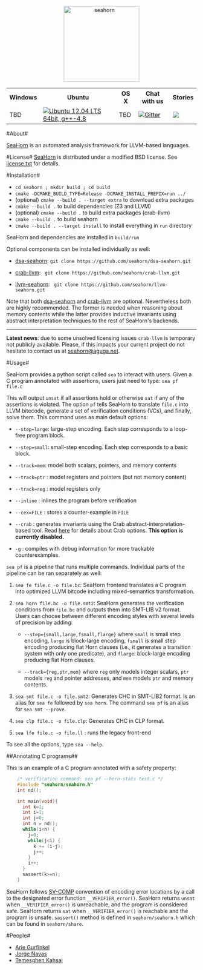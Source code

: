 
<p align=center><a href="https://seahorn.github.io"><img src="https://seahorn.github.io/images/seahorn-logo.png" alt="seahorn" width="200px" height="200px"/></a></p>

<table>
  <tr>
    <th>Windows</th><th>Ubuntu</th><th>OS X</th><th>Chat with us</th><th>Stories</th>
  </tr>
    <td>TBD</td>
    <td><a href="https://travis-ci.org/seahorn/seahorn"><img src="https://travis-ci.org/seahorn/seahorn.svg?branch=master" title="Ubuntu 12.04 LTS 64bit, g++-4.8"/></a></td>
    <td>TBD</td>
    <td><a href="https://gitter.im/seahorn/seahorn?utm_source=badge&utm_medium=badge&utm_campaign=pr-badge"><img src="https://badges.gitter.im/seahorn/seahorn.svg" title="Gitter"/></a></td>
    <td> <a href="http://waffle.io/seahorn/seahorn/"><img src="https://badge.waffle.io/seahorn/seahorn.svg?label=ready&title=Ready"/></a></td>
  </tr>
</table>



#About#

<a href="http://seahorn.github.io/">SeaHorn</a> is an automated analysis framework for LLVM-based languages.

#License#
<a href="http://seahorn.github.io/">SeaHorn</a> is distributed under a modified BSD license. See [license.txt](license.txt) for details.

#Installation#

* `cd seahorn ; mkdir build ; cd build`
* `cmake -DCMAKE_BUILD_TYPE=Release -DCMAKE_INSTALL_PREFIX=run ../ `
* (optional) `cmake --build . --target extra` to download extra packages
* `cmake --build .` to build dependencies (Z3 and LLVM)
* (optional) `cmake --build .` to build extra packages (crab-llvm)
* `cmake --build .` to build seahorn
* `cmake --build . --target install` to install everything in `run` directory

SeaHorn and dependencies are installed in `build/run`

Optional components can be installed individually as well:

* [dsa-seahorn](https://github.com/seahorn/dsa-seahorn): ``` git clone https://github.com/seahorn/dsa-seahorn.git ```

* [crab-llvm](https://github.com/seahorn/crab-llvm): ``` git clone https://github.com/seahorn/crab-llvm.git```

* [llvm-seahorn](https://github.com/seahorn/llvm-seahorn): ``` git clone https://github.com/seahorn/llvm-seahorn.git```

Note that both [dsa-seahorn](https://github.com/seahorn/dsa-seahorn)
and [crab-llvm](https://github.com/seahorn/crab-llvm) are
optional. Nevertheless both are highly recommended. The former is
needed when reasoning about memory contents while the latter provides
inductive invariants using abstract interpretation techniques to the
rest of SeaHorn's backends.

___

**Latest news**: due to some unsolved licensing issues `crab-llvm` is
temporary not publicly available. Please, if this impacts your current
project do not hesitate to contact us at <seahorn@aguga.net>.

#Usage#

SeaHorn provides a python script called `sea` to interact with
users. Given a C program annotated with assertions, users just need to
type: `sea pf file.c`

This will output `unsat` if all assertions hold or otherwise `sat` if
any of the assertions is violated. The option `pf` tells SeaHorn to
translate `file.c` into LLVM bitecode, generate a set of verification
conditions (VCs), and finally, solve them. This command uses as main
default options:

- `--step=large`: large-step encoding. Each step corresponds to a
loop-free program block.

- `--step=small`: small-step encoding. Each step corresponds to a
  basic block.

- `--track=mem`: model both scalars, pointers, and memory contents

- `--track=ptr` : model registers and pointers (but not memory content)

- `--track=reg` : model registers only

- `--inline` : inlines the program before verification

- `--cex=FILE` : stores a counter-example in `FILE`

- `--crab` : generates invariants using the Crab
  abstract-interpretation-based tool. Read
  [here](https://github.com/seahorn/crab-llvm/tree/master#usage) for
  details about Crab options. **This option is currently disabled.**

- `-g` : compiles with debug information for more trackable
  counterexamples.

`sea pf` is a pipeline that runs multiple commands. Individual parts
of the pipeline can be ran separately as well:

1. `sea fe file.c -o file.bc`: SeaHorn frontend translates a C program
  into optimized LLVM bitcode including mixed-semantics
  transformation.

2. `sea horn file.bc -o file.smt2`: SeaHorn generates the verification
  conditions from `file.bc` and outputs them into SMT-LIB v2 format. Users
  can choose between different encoding styles with several levels of
  precision by adding:

   - `--step={small,large,fsmall,flarge}` where `small` is small step
      encoding, `large` is block-large encoding, `fsmall` is small
      step encoding producing flat Horn clauses (i.e., it generates a
      transition system with only one predicate), and `flarge`:
      block-large encoding producing flat Horn clauses.

   - `--track={reg,ptr,mem}` where `reg` only models integer
      scalars, `ptr` models `reg` and pointer addresses, and `mem`
      models `ptr` and memory contents.

3. `sea smt file.c -o file.smt2`: Generates CHC in SMT-LIB2 format. Is
   an alias for `sea fe` followed by `sea horn`. The command `sea pf`
   is an alias for `sea smt --prove`.

4.  `sea clp file.c -o file.clp`: Generates CHC in CLP format.

5. `sea lfe file.c -o file.ll` : runs the legacy front-end

To see all the options, type `sea --help`.

##Annotating C programs##

This is an example of a C program annotated with a safety property:
``` c
    /* verification command: sea pf --horn-stats test.c */
    #include "seahorn/seahorn.h"
    int nd();

    int main(void){
      int k=1;
      int i=1;
      int j=0;
      int n = nd();
      while(i<n) {
        j=0;
        while(j<i) {
          k += (i-j);
          j++;
        }
        i++;
      }
      sassert(k>=n);
    }

```
SeaHorn follows [SV-COMP][svcomp] convention of encoding error locations by a call
to the designated error function
`__VERIFIER_error()`. SeaHorn returns `unsat` when `__VERIFIER_error()`
is unreachable, and the program is considered safe. SeaHorn returns `sat`
when `__VERIFIER_error()` is reachable and the
program is unsafe. `sassert()` method is defined in `seahorn/seahorn.h` which can be found in `seahorn/share`.

[svcomp]: (http://sv-comp.sosy-lab.org)

#People#

* [Arie Gurfinkel](arieg.bitbucket.org)
* [Jorge Navas](http://ti.arc.nasa.gov/profile/jorge/)
* [Temesghen Kahsai](http://www.lememta.info/)
